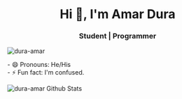 <!--
**dura-amar/dura-amar** is a ✨ _special_ ✨ repository because its `README.md` (this file) appears on your GitHub profile.
-->
<h1 align="center">Hi 👋, I'm Amar Dura</h1>
<h3 align="center">Student | Programmer</h3>
<p align="left"> <img src="https://komarev.com/ghpvc/?username=dura-amar&label=Profile%20views&color=0e75b6&style=flat" alt="dura-amar" /> </p>
<p>
 <!-- -
- 🌱 I’m currently learning Spring Framework.</br>
-->
- 😄 Pronouns: He/His</br>
- ⚡ Fun fact: I'm confused.</br>
  </p>
  
<!--
<p><img align="center" src="https://github-readme-stats.vercel.app/api/top-langs?username=dura-amar&show_icons=true&locale=en&layout=compact" alt="dura-amar" /></p>
-->

<p><img align="center" src="https://github-readme-stats.vercel.app/api?username=dura-amar" alt="dura-amar Github Stats"/></p>
